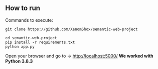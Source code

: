 ﻿## How to run
Commands to execute:
```
git clone https://github.com/XenomShox/semantic-web-project

cd semantic-web-project
pip install -r requirements.txt
python app.py
```
Open your browser and go to -> [http://localhost:5000/](http://localhost:5000/)
**We worked with Python 3.8.3**

